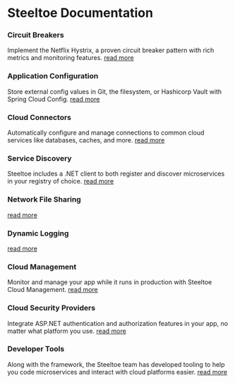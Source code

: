 # Steeltoe Documentation

### Circuit Breakers

Implement the Netflix Hystrix, a proven circuit breaker pattern with rich metrics and monitoring features.
[read more](/docs/1-circuitbreaker)

### Application Configuration

Store external config values in Git, the filesystem, or Hashicorp Vault with Spring Cloud Config.
[read more](/docs/2-configuration)

### Cloud Connectors

Automatically configure and manage connections to common cloud services like databases, caches, and more.
[read more](/docs/3-connectors)

### Service Discovery

Steeltoe includes a .NET client to both register and discover microservices in your registry of choice.
[read more](/docs/4-discovery)

### Network File Sharing

[read more](/docs/5-fileshares)

### Dynamic Logging

[read more](/docs/6-logging)

### Cloud Management

Monitor and manage your app while it runs in production with Steeltoe Cloud Management.
[read more](/docs/7-management)

### Cloud Security Providers

Integrate ASP.NET authentication and authorization features in your app, no matter what platform you use.
[read more](/docs/8-security)

### Developer Tools

Along with the framework, the Steeltoe team has developed tooling to help you code microservices and interact with cloud platforms easier.
[read more](/docs/9-developer-tools)
